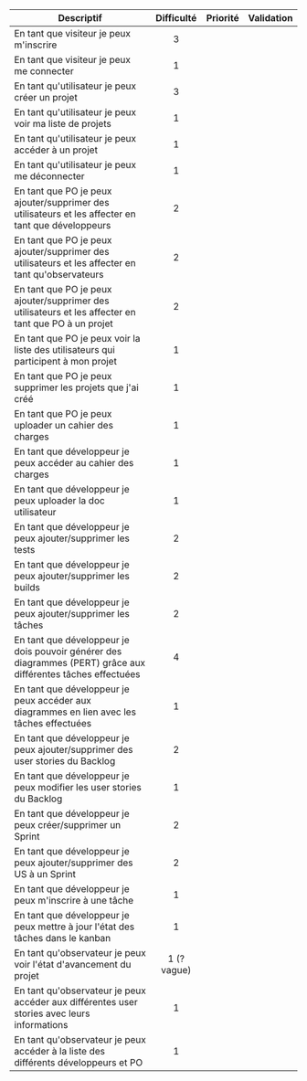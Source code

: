| Descriptif    | Difficulté    | Priorité      | Validation        |
| ------------- | :-------------: | :-------------: | :-------------: |
| En tant que visiteur je peux m'inscrire  | 3 | | |
| En tant que visiteur je peux me connecter | 1 | | |
| En tant qu'utilisateur je peux créer un projet | 3 | | |
| En tant qu'utilisateur je peux voir ma liste de projets | 1 | | |
| En tant qu'utilisateur je peux accéder à un projet | 1 | | |
| En tant qu'utilisateur je peux me déconnecter | 1 | | |
| En tant que PO je peux ajouter/supprimer des utilisateurs et les affecter en tant que développeurs | 2 | | |
| En tant que PO je peux ajouter/supprimer des utilisateurs et les affecter en tant qu'observateurs | 2 | | |
| En tant que PO je peux ajouter/supprimer des utilisateurs et les affecter en tant que PO à un projet | 2 | | |
| En tant que PO je peux voir la liste des utilisateurs qui participent à mon projet | 1 | | |
| En tant que PO je peux supprimer les projets que j'ai créé | 1 | | |
| En tant que PO je peux uploader un cahier des charges | 1 | | |
| En tant que développeur je peux accéder au cahier des charges | 1 | | |
| En tant que développeur je peux uploader la doc utilisateur | 1 | | |
| En tant que développeur je peux ajouter/supprimer les tests | 2 | | |
| En tant que développeur je peux ajouter/supprimer les builds | 2 | | |
| En tant que développeur je peux ajouter/supprimer les tâches | 2 | | |
| En tant que développeur je dois pouvoir générer des diagrammes (PERT) grâce aux différentes tâches effectuées | 4 | | |
| En tant que développeur je peux accéder aux diagrammes en lien avec les tâches effectuées | 1 | | |
| En tant que développeur je peux ajouter/supprimer des user stories du Backlog | 2 | | |
| En tant que développeur je peux modifier les user stories du Backlog | 1 | | |
| En tant que développeur je peux créer/supprimer un Sprint | 2 | | |
| En tant que développeur je peux ajouter/supprimer des US à un Sprint | 2 | | |
| En tant que développeur je peux m'inscrire à une tâche | 1 | | |
| En tant que développeur je peux mettre à jour l'état des tâches dans le kanban | 1 | | |
| En tant qu'observateur je peux voir l'état d'avancement du projet | 1 (? vague) | | |
| En tant qu'observateur je peux accéder aux différentes user stories avec leurs informations | 1 | | |
| En tant qu'observateur je peux accéder à la liste des différents développeurs et PO | 1 | | |
